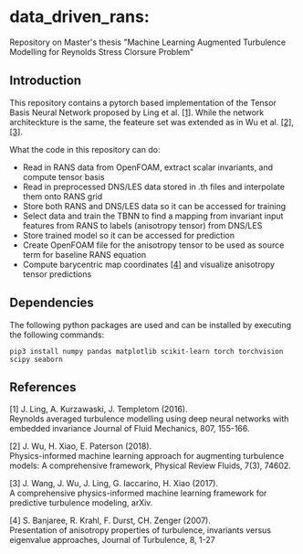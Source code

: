 # data_driven_rans:

Repository on Master's thesis "Machine Learning Augmented Turbulence Modelling for Reynolds Stress Clorsure Problem"

## Introduction

This repository contains a pytorch based implementation of the Tensor Basis Neural Network proposed by Ling et al. [[1]](#1). While the network architeckture is the same, the feateure set was extended as in Wu et al. [[2]](#2), [[3]](#3).

What the code in this repository can do:
- Read in RANS data from OpenFOAM, extract scalar invariants, and compute tensor basis
- Read in preprocessed DNS/LES data stored in .th files and interpolate them onto RANS grid
- Store both RANS and DNS/LES data so it can be accessed for training
- Select data and train the TBNN to find a mapping from invariant input features from RANS to labels (anisotropy tensor) from DNS/LES
- Store trained model so it can be accessed for prediction
- Create OpenFOAM file for the anisotropy tensor to be used as source term for baseline RANS equation
- Compute barycentric map coordinates [[4]](#4) and visualize anisotropy tensor predictions

## Dependencies

The following python packages are used and can be installed by executing the following commands:

```
pip3 install numpy pandas matplotlib scikit-learn torch torchvision scipy seaborn
```

## References
<a id="1">[1]</a> 
J. Ling, A. Kurzawaski, J. Templetom (2016).  
Reynolds averaged turbulence modelling using deep neural networks with embedded invariance
Journal of Fluid Mechanics, 807, 155-166.

<a id="2">[2]</a> 
J. Wu, H. Xiao, E. Paterson (2018).  
Physics-informed machine learning approach for augmenting turbulence models: A comprehensive framework,
Physical Review Fluids, 7(3), 74602.

<a id="3">[3]</a> 
J. Wang, J. Wu, J. Ling, G. Iaccarino, H. Xiao (2017).  
A comprehensive physics-informed machine learning framework for predictive turbulence modeling,
arXiv.

<a id="4">[4]</a> 
S. Banjaree, R. Krahl, F. Durst, CH. Zenger (2007).  
Presentation of anisotropy properties of turbulence, invariants versus eigenvalue approaches,
Journal of Turbulence, 8, 1-27
